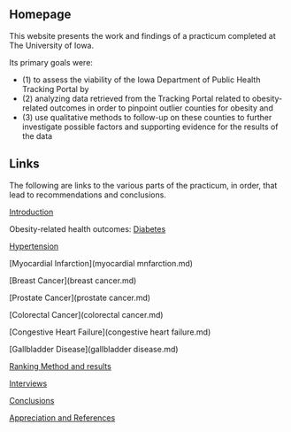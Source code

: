 ## Homepage

This website presents the work and findings of a practicum completed at The University of Iowa.

Its primary goals were:
- (1) to assess the viability of the Iowa Department of Public Health Tracking Portal by
- (2) analyzing data retrieved from the Tracking Portal related to obesity-related outcomes in order to pinpoint outlier counties for obesity and
- (3) use qualitative methods to follow-up on these counties to further investigate possible factors and supporting evidence for the results of the data


## Links

The following are links to the various parts of the practicum, in order, that lead to recommendations and conclusions.

[Introduction](Intro.md)

Obesity-related health outcomes:
[Diabetes](diabetes.md)

[Hypertension](hypertension.md)

[Myocardial Infarction](myocardial mnfarction.md)

[Breast Cancer](breast cancer.md)

[Prostate Cancer](prostate cancer.md)

[Colorectal Cancer](colorectal cancer.md)

[Congestive Heart Failure](congestive heart failure.md)

[Gallbladder Disease](gallbladder disease.md)

[Ranking Method and results](ranking.md)

[Interviews](interviews.md)

[Conclusions](conclusions.md)

[Appreciation and References](references.md)
